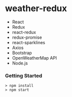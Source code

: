 # weather-redux

- React
- Redux
- react-redux
- redux-promise
- react-sparklines
- Axios
- Bootstrap
- OpenWeatherMap API
- Node.js

### Getting Started

```
> npm install
> npm start
```
